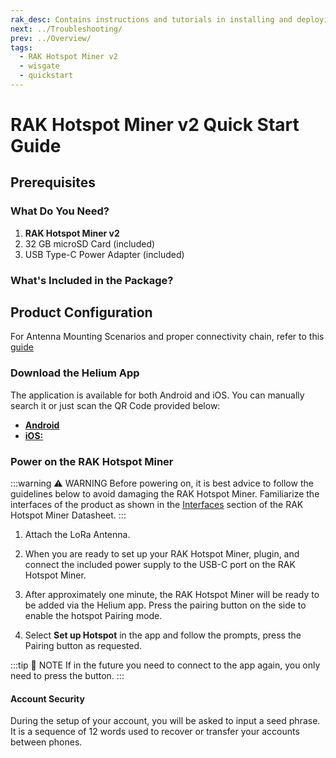 ```yaml
---
rak_desc: Contains instructions and tutorials in installing and deploying your RAK Hotspot Miner v2. Instructions are written in a detailed and step-by-step manner for an easier experience in setting up your LoRaWAN Gateway/Module. 
next: ../Troubleshooting/
prev: ../Overview/
tags:
  - RAK Hotspot Miner v2
  - wisgate
  - quickstart
---
```


# RAK Hotspot Miner v2 Quick Start Guide

## Prerequisites

### What Do You Need?

1. **RAK Hotspot Miner v2**
2. 32&nbsp;GB microSD Card (included)
3. USB Type-C Power Adapter (included)

### What's Included in the Package?

<rk-img
  src="/assets/images/wisgate/rak-hotspot-miner-v2/quickstart/package-contents.png"
  width="75%"
  caption="Package Contents"
/>

## Product Configuration

For Antenna Mounting Scenarios and proper connectivity chain, refer to this [guide](../Troubleshooting/#proper-miner-connection-scenarios-with-the-rak-outdoor-enclosure-antennas) 
### Download the Helium App

The application is available for both Android and iOS. You can manually search it or just scan the QR Code provided below:

* [**Android**](https://play.google.com/store/apps/details?id=com.helium.wallet)
* [**iOS:**](https://apps.apple.com/ph/app/helium-hotspot/id1450463605)

<rk-img
  src="/assets/images/wisgate/rak-hotspot-miner/quickstart/qr.png"
  width="50%"
  caption="QR Codes"
/>

<rk-img
  src="/assets/images/wisgate/rak-hotspot-miner/quickstart/app.png"
  width="50%"
  caption="iOS and Android App"
/>


### Power on the RAK Hotspot Miner

:::warning ⚠️ WARNING
Before powering on, it is best advice to follow the guidelines below to avoid damaging the RAK Hotspot Miner. Familiarize the interfaces of the product as shown in the  [Interfaces](/Product-Categories/WisGate/RAK-Hotspot-Miner/Datasheet/#interfaces) section of the RAK Hotspot Miner Datasheet.
:::

1. Attach the LoRa Antenna.  

2. When you are ready to set up your RAK Hotspot Miner, plugin, and connect the included power supply to the USB-C port on the RAK Hotspot Miner. 

3. After approximately one minute, the RAK Hotspot Miner will be ready to be added via the Helium app. Press the pairing button on the side to enable the hotspot Pairing mode.
   
4. Select **Set up Hotspot** in the app and follow the prompts, press the Pairing button as requested.
   
:::tip 📝 NOTE
If in the future you need to connect to the app again, you only need to press the button.
:::

#### Account Security

During the setup of your account, you will be asked to input a seed phrase. It is a sequence of 12 words used to recover or transfer your accounts between phones. 

<rk-img
  src="/assets/images/wisgate/rak-hotspot-miner/quickstart/fill-up.png"
  width="50%"
  caption="Account recovery or transfer keywords"
/>


